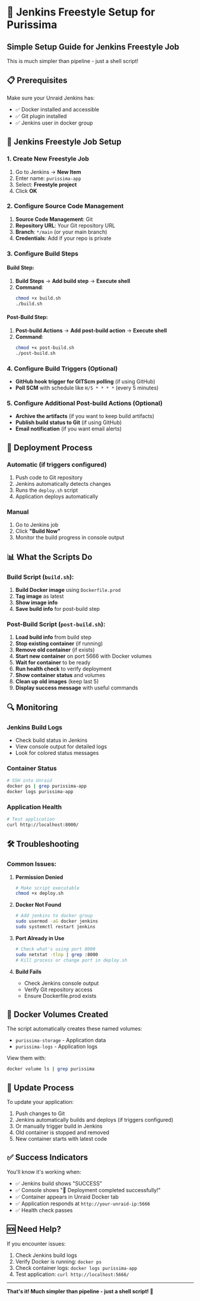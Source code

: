 # 🚀 Jenkins Freestyle Setup for Purissima

## Simple Setup Guide for Jenkins Freestyle Job

This is much simpler than pipeline - just a shell script!

## 📋 **Prerequisites**

Make sure your Unraid Jenkins has:

- ✅ Docker installed and accessible
- ✅ Git plugin installed
- ✅ Jenkins user in docker group

## 🔧 **Jenkins Freestyle Job Setup**

### **1. Create New Freestyle Job**

1. Go to Jenkins → **New Item**
2. Enter name: `purissima-app`
3. Select: **Freestyle project**
4. Click **OK**

### **2. Configure Source Code Management**

1. **Source Code Management**: Git
2. **Repository URL**: Your Git repository URL
3. **Branch**: `*/main` (or your main branch)
4. **Credentials**: Add if your repo is private

### **3. Configure Build Steps**

#### **Build Step:**

1. **Build Steps** → **Add build step** → **Execute shell**
2. **Command**:
   ```bash
   chmod +x build.sh
   ./build.sh
   ```

#### **Post-Build Step:**

1. **Post-build Actions** → **Add post-build action** → **Execute shell**
2. **Command**:
   ```bash
   chmod +x post-build.sh
   ./post-build.sh
   ```

### **4. Configure Build Triggers (Optional)**

- **GitHub hook trigger for GITScm polling** (if using GitHub)
- **Poll SCM** with schedule like `H/5 * * * *` (every 5 minutes)

### **5. Configure Additional Post-build Actions (Optional)**

- **Archive the artifacts** (if you want to keep build artifacts)
- **Publish build status to Git** (if using GitHub)
- **Email notification** (if you want email alerts)

## 🚀 **Deployment Process**

### **Automatic (if triggers configured)**

1. Push code to Git repository
2. Jenkins automatically detects changes
3. Runs the `deploy.sh` script
4. Application deploys automatically

### **Manual**

1. Go to Jenkins job
2. Click **"Build Now"**
3. Monitor the build progress in console output

## 📊 **What the Scripts Do**

### **Build Script (`build.sh`):**

1. **Build Docker image** using `Dockerfile.prod`
2. **Tag image** as latest
3. **Show image info**
4. **Save build info** for post-build step

### **Post-Build Script (`post-build.sh`):**

1. **Load build info** from build step
2. **Stop existing container** (if running)
3. **Remove old container** (if exists)
4. **Start new container** on port 5666 with Docker volumes
5. **Wait for container** to be ready
6. **Run health check** to verify deployment
7. **Show container status** and volumes
8. **Clean up old images** (keep last 5)
9. **Display success message** with useful commands

## 🔍 **Monitoring**

### **Jenkins Build Logs**

- Check build status in Jenkins
- View console output for detailed logs
- Look for colored status messages

### **Container Status**

```bash
# SSH into Unraid
docker ps | grep purissima-app
docker logs purissima-app
```

### **Application Health**

```bash
# Test application
curl http://localhost:8000/
```

## 🛠️ **Troubleshooting**

### **Common Issues:**

1. **Permission Denied**

   ```bash
   # Make script executable
   chmod +x deploy.sh
   ```

2. **Docker Not Found**

   ```bash
   # Add jenkins to docker group
   sudo usermod -aG docker jenkins
   sudo systemctl restart jenkins
   ```

3. **Port Already in Use**

   ```bash
   # Check what's using port 8000
   sudo netstat -tlnp | grep :8000
   # Kill process or change port in deploy.sh
   ```

4. **Build Fails**
   - Check Jenkins console output
   - Verify Git repository access
   - Ensure Dockerfile.prod exists

## 📁 **Docker Volumes Created**

The script automatically creates these named volumes:

- `purissima-storage` - Application data
- `purissima-logs` - Application logs

View them with:

```bash
docker volume ls | grep purissima
```

## 🔄 **Update Process**

To update your application:

1. Push changes to Git
2. Jenkins automatically builds and deploys (if triggers configured)
3. Or manually trigger build in Jenkins
4. Old container is stopped and removed
5. New container starts with latest code

## ✅ **Success Indicators**

You'll know it's working when:

- ✅ Jenkins build shows "SUCCESS"
- ✅ Console shows "🎉 Deployment completed successfully!"
- ✅ Container appears in Unraid Docker tab
- ✅ Application responds at `http://your-unraid-ip:5666`
- ✅ Health check passes

## 🆘 **Need Help?**

If you encounter issues:

1. Check Jenkins build logs
2. Verify Docker is running: `docker ps`
3. Check container logs: `docker logs purissima-app`
4. Test application: `curl http://localhost:5666/`

---

**That's it! Much simpler than pipeline - just a shell script! 🎉**
